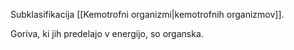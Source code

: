 Subklasifikacija [[Kemotrofni organizmi|kemotrofnih organizmov]].

Goriva, ki jih predelajo v energijo, so organska.